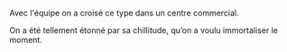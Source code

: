 Avec l'équipe on a croisé ce type dans un centre commercial.

On a été tellement étonné par sa chillitude, qu’on a voulu immortaliser le moment.
